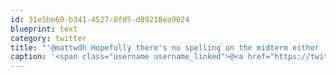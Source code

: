 ```yaml
---
id: 31e5be60-b341-4527-8fd5-d89218ea9024
blueprint: text
category: twitter
title: "'@mattwdh Hopefully there's no spelling on the midterm either ;)"
caption: '<span class="username username_linked">@<a href="https://twitter.com/mattwdh" title="Matt Helm">mattwdh</a></span> Hopefully there''s no spelling on the midterm either ;)'
---
```

